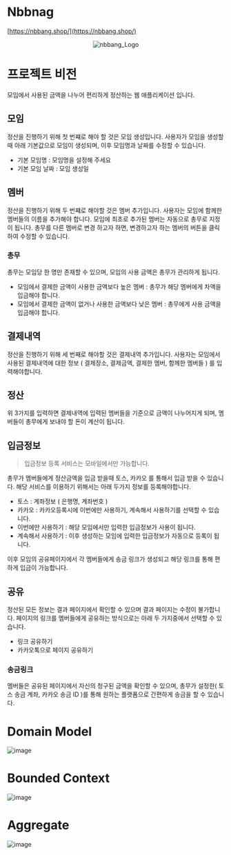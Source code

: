 # Nbbnag

[https://nbbang.shop/](https://nbbang.shop/)

<p align="center">
  <img src="https://github.com/moonjunyoung/nbbang/assets/110980148/f5abe421-22db-4e43-9583-dbaf3ac58886" alt="nbbang_Logo">
</p>

# 프로젝트 비전

모임에서 사용된 금액을 나누어 편리하게 정산하는 웹 애플리케이션 입니다.

## 모임

정산을 진행하기 위해 첫 번쨰로 해야 할 것은 모임 생성입니다.
사용자가 모임을 생성할 때 아래 기본값으로 모임이 생성되며, 이후 모임명과 날짜를 수정할 수 있습니다.

- 기본 모임명 : 모임명을 설정해 주세요
- 기본 모임 날짜 : 모임 생성일

## 멤버

정산을 진행하기 위해 두 번쨰로 해야할 것은 멤버 추가입니다.
사용자는 모임에 함께한 멤버들의 이름을 추가해야 합니다.
모임에 최초로 추가된 멤버는 자동으로 총무로 지정이 됩니다.
총무를 다른 멤버로 변경 하고자 하면, 변경하고자 하는 멤버의 버튼을 클릭하여 수정할 수 있습니다.

### 총무

총무는 모임당 한 명만 존재할 수 있으며,
모임의 사용 금액은 총무가 관리하게 됩니다.

- 모임에서 결제한 금액이 사용한 금액보다 높은 멤버 : 총무가 해당 멤버에게 차액을 입금해야 합니다.
- 모임에서 결제한 금액이 없거나 사용한 금액보다 낮은 멤버 : 총무에게 사용 금액을 입금해야 합니다.

## 결제내역

정산을 진행하기 위해 세 번째로 해야할 것은 결제내역 추가입니다.
사용자는 모임에서 사용된 결제내역에 대한 정보 ( 결제장소, 결제금액, 결제한 멤버, 함께한 멤버들 ) 를 입력해야합니다.

## 정산

위 3가지를 입력하면 결제내역에 입력된 멤버들을 기준으로 금액이 나누어지게 되며,
멤버들이 총무에게 보내야 할 돈이 계산이 됩니다.

## 입금정보

> 입금정보 등록 서비스는 모바일에서만 가능합니다.

총무가 멤버들에게 정산금액을 입금 받을때 토스, 카카오 를 통해서 입금 받을 수 있습니다.
해당 서비스를 이용하기 위해서는 아래 두가지 정보를 등록해야합니다.

- 토스 : 계좌정보 ( 은행명, 계좌번호 )
- 카카오 : 카카오등록시에 이번에만 사용하기, 계속해서 사용하기를 선택할 수 있습니다.
- 이번에만 사용하기 : 해당 모임에서만 입력한 입금정보가 사용이 됩니다.
- 계속해서 사용하기 : 이후 생성하는 모임에 입력한 입금정보가 자동으로 등록이 됩니다.

이후 모임의 공유페이지에서 각 멤버들에게 송금 링크가 생성되고 해당 링크를 통해 편하게 입금이 가능합니다.

## 공유

정산된 모든 정보는 결과 페이지에서 확인할 수 있으며 결과 페이지는 수정이 불가합니다.
페이지의 링크를 멤버들에게 공유하는 방식으로는 아래 두 가지중에서 선택할 수 있습니다.

- 링크 공유하기
- 카카오톡으로 페이지 공유하기

### 송금링크

멤버들은 공유된 페이지에서 자신의 청구된 금액을 확인할 수 있으며, 총무가 설정한( 토스 송금 계좌, 카카오 송금 ID )를 통해 원하는 플랫폼으로 간편하게 송금을 할 수 있습니다.

# Domain Model

![image](https://github.com/moonjunyoung/nbbang/assets/110980148/84e5a650-ec3e-4ccb-a4ba-a01965c29ae4)

# Bounded Context

![image](https://github.com/moonjunyoung/nbbang/assets/110980148/28c5580d-318f-4d75-a741-76fe1186a19e)

# Aggregate

![image](https://github.com/moonjunyoung/nbbang/assets/110980148/ac6a0ea8-069d-4a33-b677-8166a0741d57)
